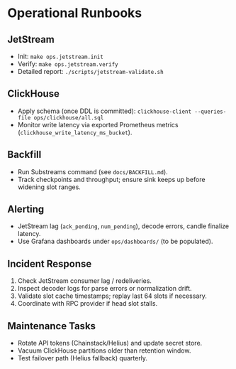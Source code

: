 # Operational Runbooks

## JetStream
- Init: `make ops.jetstream.init`
- Verify: `make ops.jetstream.verify`
- Detailed report: `./scripts/jetstream-validate.sh`

## ClickHouse
- Apply schema (once DDL is committed): `clickhouse-client --queries-file ops/clickhouse/all.sql`
- Monitor write latency via exported Prometheus metrics (`clickhouse_write_latency_ms_bucket`).

## Backfill
- Run Substreams command (see `docs/BACKFILL.md`).
- Track checkpoints and throughput; ensure sink keeps up before widening slot ranges.

## Alerting
- JetStream lag (`ack_pending`, `num_pending`), decode errors, candle finalize latency.
- Use Grafana dashboards under `ops/dashboards/` (to be populated).

## Incident Response
1. Check JetStream consumer lag / redeliveries.
2. Inspect decoder logs for parse errors or normalization drift.
3. Validate slot cache timestamps; replay last 64 slots if necessary.
4. Coordinate with RPC provider if head slot stalls.

## Maintenance Tasks
- Rotate API tokens (Chainstack/Helius) and update secret store.
- Vacuum ClickHouse partitions older than retention window.
- Test failover path (Helius fallback) quarterly.
